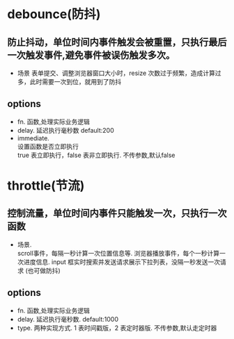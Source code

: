 # debounce(防抖)

## 防止抖动，单位时间内事件触发会被重置，只执行最后一次触发事件,避免事件被误伤触发多次。
* 场景
    表单提交、调整浏览器窗口大小时，resize 次数过于频繁，造成计算过多，此时需要一次到位，就用到了防抖

## options
* fn. 
    函数,处理实际业务逻辑
* delay. 
    延迟执行毫秒数
    default:200
* immediate.  
    设置函数是否立即执行  
    true 表立即执行，false 表非立即执行. 
    不传参数,默认false
    

# throttle(节流)
## 控制流量，单位时间内事件只能触发一次，只执行一次函数
* 场景.  
    scroll事件，每隔一秒计算一次位置信息等. 
    浏览器播放事件，每个一秒计算一次进度信息. 
    input 框实时搜索并发送请求展示下拉列表，没隔一秒发送一次请求 (也可做防抖)
## options
* fn. 
    函数,处理实际业务逻辑
* delay. 
    延迟执行毫秒数. 
    default:1000
* type. 
    两种实现方式. 
    1 表时间戳版，2 表定时器版. 
    不传参数,默认走定时器
